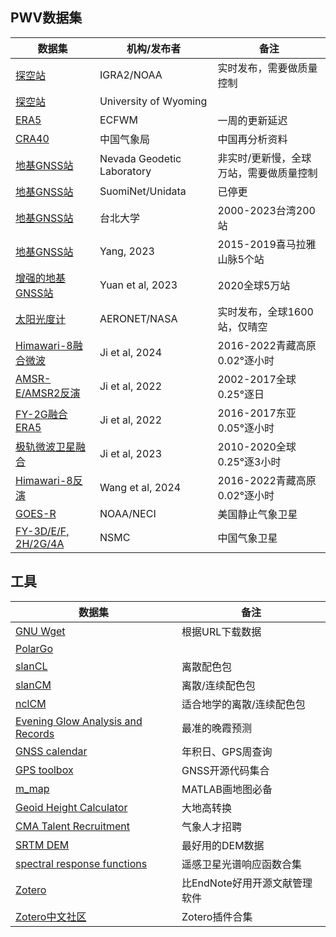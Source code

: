## PWV数据集

| 数据集 | 机构/发布者 | 备注 |
|--|--|--|
| [探空站](https://www.ncei.noaa.gov/pub/data/igra/) | IGRA2/NOAA | 实时发布，需要做质量控制 |
| [探空站](https://weather.uwyo.edu/upperair/seasia.html) | University of Wyoming | |
| [ERA5](https://cds.climate.copernicus.eu/datasets/reanalysis-era5-single-levels?tab=overview) | ECFWM | 一周的更新延迟 |
| [CRA40](https://data.cma.cn/data/cdcindex/cid/713f77e85a7f95e8.html) | 中国气象局 | 中国再分析资料 |
| [地基GNSS站](http://geodesy.unr.edu/) | Nevada Geodetic Laboratory | 非实时/更新慢，全球万站，需要做质量控制 |
| [地基GNSS站](https://www.unidata.ucar.edu/data/suominet/) | SuomiNet/Unidata |已停更 |
| [地基GNSS站](https://www.gpsmet.ntpu.edu.tw/) | 台北大学 | 2000-2023台湾200站 |
| [地基GNSS站](https://doi.org/10.11888/Atmos.tpdc.300577) | Yang, 2023 | 2015-2019喜马拉雅山脉5个站 |
| [增强的地基GNSS站](https://zenodo.org/records/6973528) | Yuan et al, 2023 | 2020全球5万站 |
| [太阳光度计](https://aeronet.gsfc.nasa.gov/) | AERONET/NASA | 实时发布，全球1600站，仅晴空 |
| [Himawari-8融合微波](https://doi.org/10.11888/Atmos.tpdc.301518) | Ji et al, 2024 | 2016-2022青藏高原0.02°逐小时 |
| [AMSR-E/AMSR2反演](https://doi.org/10.11888/Atmos.tpdc.272832) | Ji et al, 2022 | 2002-2017全球0.25°逐日 |
| [FY-2G融合ERA5](https://doi.org/10.11888/Atmos.tpdc.300119) | Ji et al, 2022 | 2016-2017东亚0.05°逐小时 |
| [极轨微波卫星融合](https://doi.org/10.11888/Atmos.tpdc.300556) | Ji et al, 2023 | 2010-2020全球0.25°逐3小时 |
| [Himawari-8反演](https://doi.org/10.11888/Atmos.tpdc.301522) | Wang et al, 2024 | 2016-2022青藏高原0.02°逐小时 |
| [GOES-R](https://www.ncei.noaa.gov/products/goes-terrestrial-weather-abi-glm) | NOAA/NECI | 美国静止气象卫星 |
| [FY-3D/E/F, 2H/2G/4A](http://sac347.nsmc.org.cn/nsmc/cn/home/) | NSMC | 中国气象卫星 |


## 工具

| 数据集 | 备注 |
|--|--|
| [GNU Wget](https://eternallybored.org/misc/wget/) | 根据URL下载数据 |
| [PolarGo](https://polargo.cn/Long/) |  |
| [slanCL](https://mp.weixin.qq.com/s/LHP5ElnHineDpAZ4J6zJLg) | 离散配色包 |
| [slanCM](https://mp.weixin.qq.com/s/6Fr2pYMrA5_EStF9UudvsQ) | 离散/连续配色包 |
| [nclCM](https://mp.weixin.qq.com/s/12hIvPfIs154UBqBwGonDA) | 适合地学的离散/连续配色包 |
| [Evening Glow Analysis and Records](https://sunsetbot.top/map/) | 最准的晚霞预测 |
| [GNSS calendar](https://www.gnsscalendar.com/) | 年积日、GPS周查询 |
| [GPS toolbox](https://geodesy.noaa.gov/gps-toolbox/index.shtml) | GNSS开源代码集合 |
| [m_map](https://www-old.eoas.ubc.ca/~rich/map.html) | MATLAB画地图必备 |
| [Geoid Height Calculator](https://www.unavco.org/software/geodetic-utilities/geoid-height-calculator/geoid-height-calculator.html) | 大地高转换 |
| [CMA Talent Recruitment](http://zp.cmatec.cn/GZBM/home.do) | 气象人才招聘 |
| [SRTM DEM](https://www.viewfinderpanoramas.org/Coverage%20map%20viewfinderpanoramas_org3.htm) | 最好用的DEM数据 |
| [spectral response functions](https://www.nwpsaf.eu/site/software/rttov/download/coefficients/spectral-response-functions/#visir) | 遥感卫星光谱响应函数合集 |
| [Zotero](https://www.zotero.org/) | 比EndNote好用开源文献管理软件 |
| [Zotero中文社区](https://zotero-chinese.com/) | Zotero插件合集 |